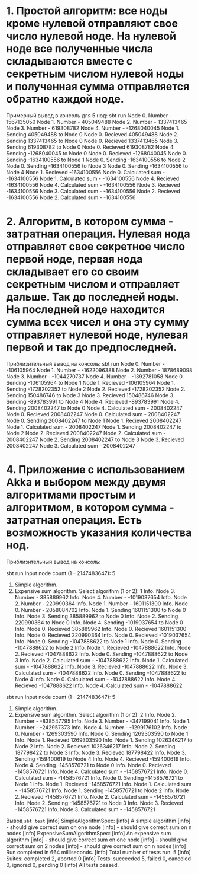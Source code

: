 # 1. Простой алгоритм: все ноды кроме нулевой отправляют свое число нулевой ноде. На нулевой ноде все полученные числа складываются вместе с секретным числом нулевой ноды и полученная сумма отправляется обратно каждой ноде.

Примерный вывод в консоль для 5 нод:
sbt run
Node 0. Number - 1567135050
Node 1. Number - 405049488
Node 2. Number - 1337413465
Node 3. Number - 619308782
Node 4. Number - -1268040045
Node 1. Sending 405049488 to Node 0
Node 0. Recieved 405049488
Node 2. Sending 1337413465 to Node 0
Node 0. Recieved 1337413465
Node 3. Sending 619308782 to Node 0
Node 0. Recieved 619308782
Node 4. Sending -1268040045 to Node 0
Node 0. Recieved -1268040045
Node 0. Sending -1634100556 to Node 1
Node 0. Sending -1634100556 to Node 2
Node 0. Sending -1634100556 to Node 3
Node 0. Sending -1634100556 to Node 4
Node 1. Recieved -1634100556
Node 0. Calculated sum - -1634100556
Node 1. Calculated sum - -1634100556
Node 4. Recieved -1634100556
Node 4. Calculated sum - -1634100556
Node 3. Recieved -1634100556
Node 3. Calculated sum - -1634100556
Node 2. Recieved -1634100556
Node 2. Calculated sum - -1634100556

# 2. Алгоритм, в котором сумма - затратная операция. Нулевая нода отправляет свое секретное число первой ноде, первая нода складывает его со своим секретным числом и отправляет дальше. Так до последней ноды. На последней ноде находится сумма всех чисел и она эту сумму отправляет нулевой ноде, нулевая первой и так до предпоследней.

Приблизительный вывод на консоль:
sbt run
Node 0. Number - -106105964
Node 1. Number - -1622096388
Node 2. Number - 1878689098
Node 3. Number - -1044270737
Node 4. Number - -1392781058
Node 0. Sending -106105964 to Node 1
Node 1. Recieved -106105964
Node 1. Sending -1728202352 to Node 2
Node 2. Recieved -1728202352
Node 2. Sending 150486746 to Node 3
Node 3. Recieved 150486746
Node 3. Sending -893783991 to Node 4
Node 4. Recieved -893783991
Node 4. Sending 2008402247 to Node 0
Node 4. Calculated sum - 2008402247
Node 0. Recieved 2008402247
Node 0. Calculated sum - 2008402247
Node 0. Sending 2008402247 to Node 1
Node 1. Recieved 2008402247
Node 1. Calculated sum - 2008402247
Node 1. Sending 2008402247 to Node 2
Node 2. Recieved 2008402247
Node 2. Calculated sum - 2008402247
Node 2. Sending 2008402247 to Node 3
Node 3. Recieved 2008402247
Node 3. Calculated sum - 2008402247

# 4. Приложение с использованием Akka и выбором между двумя алгоритмами простым и алгоритмом, в котором сумма - затратная операция. Есть возможность указания количества нод.

Приблизительный вывод на консоль:

sbt run
Input node count (1 - 2147483647): 5
1. Simple algorithm.
2. Expensive sum algorithm.
Select algorithm (1 or 2): 1
Info. Node 3. Number - 385889962
Info. Node 4. Number - -1019037654
Info. Node 2. Number - 220990364
Info. Node 1. Number - 1601151300
Info. Node 0. Number - 2058084702
Info. Node 1. Sending 1601151300 to Node 0
Info. Node 3. Sending 385889962 to Node 0
Info. Node 2. Sending 220990364 to Node 0
Info. Node 4. Sending -1019037654 to Node 0
Info. Node 0. Recieved 385889962
Info. Node 0. Recieved 1601151300
Info. Node 0. Recieved 220990364
Info. Node 0. Recieved -1019037654
Info. Node 0. Sending -1047888622 to Node 1
Info. Node 0. Sending -1047888622 to Node 2
Info. Node 1. Recieved -1047888622
Info. Node 2. Recieved -1047888622
Info. Node 0. Sending -1047888622 to Node 3
Info. Node 2. Calculated sum - -1047888622
Info. Node 1. Calculated sum - -1047888622
Info. Node 3. Recieved -1047888622
Info. Node 3. Calculated sum - -1047888622
Info. Node 0. Sending -1047888622 to Node 4
Info. Node 0. Calculated sum - -1047888622
Info. Node 4. Recieved -1047888622
Info. Node 4. Calculated sum - -1047888622

sbt run
Input node count (1 - 2147483647): 5
1. Simple algorithm.
2. Expensive sum algorithm.
Select algorithm (1 or 2): 2
Info. Node 2. Number - -838547795
Info. Node 3. Number - -347199041
Info. Node 1. Number - -242957373
Info. Node 4. Number - -1299176102
Info. Node 0. Number - 1269303590
Info. Node 0. Sending 1269303590 to Node 1
Info. Node 1. Recieved 1269303590
Info. Node 1. Sending 1026346217 to Node 2
Info. Node 2. Recieved 1026346217
Info. Node 2. Sending 187798422 to Node 3
Info. Node 3. Recieved 187798422
Info. Node 3. Sending -159400619 to Node 4
Info. Node 4. Recieved -159400619
Info. Node 4. Sending -1458576721 to Node 0
Info. Node 0. Recieved -1458576721
Info. Node 4. Calculated sum - -1458576721
Info. Node 0. Calculated sum - -1458576721
Info. Node 0. Sending -1458576721 to Node 1
Info. Node 1. Recieved -1458576721
Info. Node 1. Calculated sum - -1458576721
Info. Node 1. Sending -1458576721 to Node 2
Info. Node 2. Recieved -1458576721
Info. Node 2. Calculated sum - -1458576721
Info. Node 2. Sending -1458576721 to Node 3
Info. Node 3. Recieved -1458576721
Info. Node 3. Calculated sum - -1458576721

Вывод `sbt test`
[info] SimpleAlgorithmSpec:
[info] A simple algorithm
[info] - should give correct sum on one node
[info] - should give correct sum on n nodes
[info] ExpensiveSumAlgorithmSpec:
[info] An expensive sum algorithm
[info] - should give correct sum on one node
[info] - should give correct sum on 2 nodes
[info] - should give correct sum on n nodes
[info] Run completed in 664 milliseconds.
[info] Total number of tests run: 5
[info] Suites: completed 2, aborted 0
[info] Tests: succeeded 5, failed 0, canceled 0, ignored 0, pending 0
[info] All tests passed.